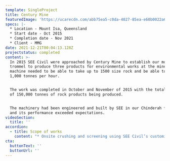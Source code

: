 ```yaml
---
template: SingleProject
title: Century Mine
featuredImage: 'https://ucarecdn.com/abb75ea5-c0da-4027-85ea-e60b0022a6ee/'
specs: |-
  * Location - Mount Isa, Queensland
  * Start date - Oct 2015
  * Completion date - Nov 2021
  * Client - MMG
date: 2021-12-21T00:04:13.128Z
projectstatus: completed
content: >-
  In 2015 SEE Civil were approached by Century Mine to establish our modular
  trommel to produce three products for environmental works at the mine. The
  machine needed to be able to take up to 1500 size rock and be able to process
  1,000 tonnes per hour.


  The work was completed in October and November of 2015 with the total quantity
  of 150,000 tonnes of rock products being produced. 


  The machinery had been engineered and built by SEE in our Chinderah facility
  and its performance exceeded expectations.
videoSection:
  title: ''
accordion:
  - title: Scope of works
    content: "* Onsite crushing and screening using SEE Civil’s customised trommel\r\n* Total quantity of rock produced = 150,000 tonnes\r\n* Three products produced:\r\n\n\\- Revetment Rock (400mm – 1500mm)\r\n\n\\- Trap rock (160mm – 400mm)\r\n\n\\- Fines (Minus 160mm)"
cta:
  buttonText: ''
  buttonUrl: ''
---
```


